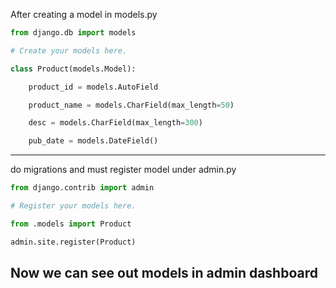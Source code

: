 
After creating a model in models.py

``` python
from django.db import models

# Create your models here.

class Product(models.Model):

    product_id = models.AutoField

    product_name = models.CharField(max_length=50)

    desc = models.CharField(max_length=300)

    pub_date = models.DateField()

```


---


do migrations and must register model under admin.py

``` python
from django.contrib import admin

# Register your models here.

from .models import Product

admin.site.register(Product)

```

## Now we can see out models in admin dashboard